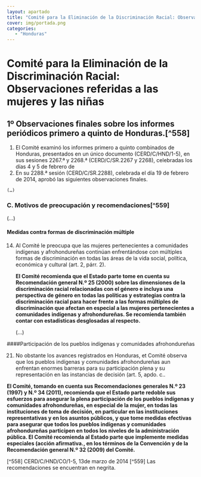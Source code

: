 ```yaml
---
layout: apartado
title: "Comité para la Eliminación de la Discriminación Racial: Observaciones referidas a las mujeres y las niñas"
cover: img/portada.png
categories:
   - "Honduras"
---
```


# Comité para la Eliminación de la Discriminación Racial: Observaciones referidas a las mujeres y las niñas

## 1º Observaciones finales sobre los informes periódicos primero a quinto de Honduras.[^558]

1. El Comité examinó los informes primero a quinto combinados de Honduras,
presentados en un único documento (CERD/C/HND/1-5), en sus sesiones 2267.ª
y 2268.ª (CERD/C/SR.2267 y 2268), celebradas los días 4 y 5 de febrero de
2014. En su 2288.ª sesión (CERD/C/SR.2288), celebrada el día 19 de febrero
de 2014, aprobó las siguientes observaciones finales.

	(…)

### C. Motivos de preocupación y recomendaciones[^559]

(…)

#### Medidas contra formas de discriminación múltiple

14. Al Comité le preocupa que las mujeres pertenecientes a comunidades
indígenas y afrohondureñas continúan enfrentándose con múltiples formas de
discriminación en todas las áreas de la vida social, política, económica y
cultural (art. 2, párr. 2).

	**El Comité recomienda que el Estado parte tome en cuenta su Recomendación
	general N.º 25 (2000) sobre las dimensiones de la discriminación racial
	relacionadas con el género e incluya una perspectiva de género en todas las
	políticas y estrategias contra la discriminación racial para hacer frente a
	las formas múltiples de discriminación que afectan en especial a las
	mujeres pertenecientes a comunidades indígenas y afrohondureñas. Se
	recomienda también contar con estadísticas desglosadas al respecto.**

	(…)

####Participación de los pueblos indígenas y comunidades afrohondureñas

21. No obstante los avances registrados en Honduras, et Comité observa que
los pueblos indígenas y comunidades afrohondureñas aun enfrentan enormes
barreras para su participación plena y su representación en las instancias
de decisión (art. 5, apdo. c..

**El Comité, tomando en cuenta sus Recomendaciones generales N.º 23 (1997) y
N.º 34 (2011), recomienda que el Estado parte redoble sus esfuerzos para
asegurar la plena participación de los pueblos indígenas y comunidades
afrohondureñas, en especial de la mujer, en todas las instituciones de toma
de decisión, en particular en las instituciones representativas y en los
asuntos públicos, y que tome medidas efectivas para asegurar que todos los
pueblos indígenas y comunidades afrohondureñas participen en todos los
niveles de la administración pública. El Comité recomienda al Estado parte
que implemente medidas especiales (acción afirmativa., en los términos de
la Convención y de la Recomendación general N.º 32 (2009) del Comité.**

[^558] CERD/C/HND/CO/1-5, 13de marzo de 2014
[^559] Las recomendaciones se encuentran en negrita.
